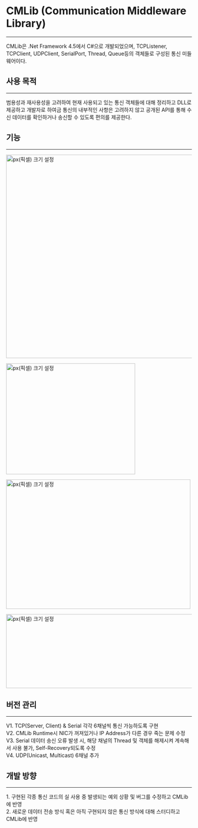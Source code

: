 # CMLib (Communication Middleware Library)
<hr/>
CMLib은 .Net Framework 4.5에서 C#으로 개발되었으며, TCPListener, TCPClient, UDPClient, SerialPort, Thread, Queue등의 객체들로 구성된 통신 미들웨어이다.  

## 사용 목적
<hr/>
범용성과 재사용성을 고려하여 현재 사용되고 있는 통신 객체들에 대해 정리하고 DLL로 제공하고 개발자로 하여금 통신의 내부적인 사항은 고려하지 않고 공개된 API를 통해 수신 데이터를 확인하거나 송신할 수 있도록 편의를 제공한다.   

## 기능
<hr/>
<img src="https://user-images.githubusercontent.com/65689549/85645923-fa309a80-b6d5-11ea-97d2-eed2cbabd9bc.png" width="650px" height="550px" title="px(픽셀) 크기 설정"></img><br/>

<img src="https://user-images.githubusercontent.com/65689549/84605654-f3d23f80-aed9-11ea-8ddf-67c1181e4783.png" width="350px" height="300px" title="px(픽셀) 크기 설정"></img><br/>

<img src="https://user-images.githubusercontent.com/65689549/84606049-3d705980-aedd-11ea-8e5d-1a40fef9a4f1.png" width="500px" height="350px" title="px(픽셀) 크기 설정"></img><br/>

<img src="https://user-images.githubusercontent.com/65689549/84606048-3c3f2c80-aedd-11ea-8b58-dd618472c144.png" width="600px" height="200px" title="px(픽셀) 크기 설정"></img><br/>

## 버전 관리 
<hr/>
V1. TCP(Server, Client) & Serial 각각 6채널씩 통신 가능하도록 구현</br>
V2. CMLib Runtime시 NIC가 꺼져있거나 IP Address가 다른 경우 죽는 문제 수정</br>
V3. Serial 데이터 송신 오류 발생 시, 해당 채널의 Thread 및 객체를 해제시켜 계속해서 사용 불가, Self-Recovery되도록 수정</br>
V4. UDP(Unicast, Multicast) 6채널 추가

## 개발 방향
<hr/>
1. 구현된 각종 통신 코드의 실 사용 중 발생되는 예외 상황 및 버그를 수정하고 CMLib에  반영</br>
2. 새로운 데이터 전송 방식 혹은 아직 구현되지 않은 통신 방식에 대해 스터디하고 CMLib에 반영
